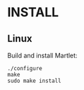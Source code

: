 INSTALL
=======

Linux
-------
Build and install Martlet:

    ./configure
    make
    sudo make install
